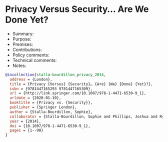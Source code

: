 # Privacy Versus Security… Are We Done Yet?

- Summary:
- Purpose:
- Premises:
- Contributions:
- Policy comments:
- Technical comments:
- Notes:

```bib
@incollection{stalla-bourdillon_privacy_2014,
  address = {London},
  title = {Privacy {Versus} {Security}… {Are} {We} {Done} {Yet}?},
  isbn = {9781447165293 9781447165309},
  url = {http://link.springer.com/10.1007/978-1-4471-6530-9_1},
  urldate = {2020-01-10},
  booktitle = {Privacy vs. {Security}},
  publisher = {Springer London},
  author = {Stalla-Bourdillon, Sophie},
  collaborator = {Stalla-Bourdillon, Sophie and Phillips, Joshua and Ryan, Mark D.},
  year = {2014},
  doi = {10.1007/978-1-4471-6530-9_1},
  pages = {1--90}
}
```
